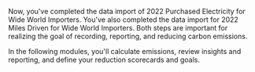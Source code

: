 Now, you've completed the data import of 2022 Purchased Electricity for Wide World Importers. You've also completed the data import for 2022 Miles Driven for Wide World Importers. Both steps are important for realizing the goal of recording, reporting, and reducing carbon emissions.

In the following modules, you'll calculate emissions, review insights and reporting, and define your reduction scorecards and goals.
